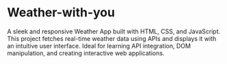 # Weather-with-you
A sleek and responsive Weather App built with HTML, CSS, and JavaScript. This project fetches real-time weather data using APIs and displays it with an intuitive user interface. Ideal for learning API integration, DOM manipulation, and creating interactive web applications.
